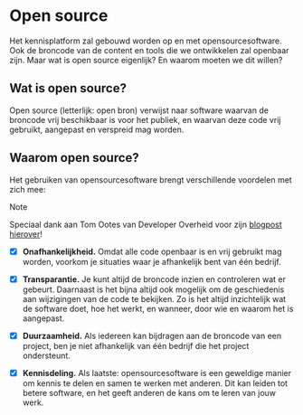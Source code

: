 # Open source

Het kennisplatform zal gebouwd worden op en met opensourcesoftware.
Ook de broncode van de content en tools die we ontwikkelen zal openbaar zijn.
Maar wat is open source eigenlijk? En waarom moeten we dit willen?

## Wat is open source?

Open source (letterlijk: open bron) verwijst naar software
waarvan de broncode vrij beschikbaar is voor het publiek,
en waarvan deze code vrij gebruikt, aangepast en verspreid mag worden.

## Waarom open source?

Het gebruiken van opensourcesoftware brengt verschillende voordelen met zich mee:

> [!NOTE]
> Speciaal dank aan Tom Ootes van Developer Overheid voor zijn [blogpost hierover](//community.developer.overheid.nl/t/175)!

- [x] **Onafhankelijkheid.**
      Omdat alle code openbaar is en vrij gebruikt mag worden,
      voorkom je situaties waar je afhankelijk bent van één bedrijf.

- [x] **Transparantie.**
      Je kunt altijd de broncode inzien en controleren wat er gebeurt.
      Daarnaast is het bijna altijd ook mogelijk om de geschiedenis aan
      wijzigingen van de code te bekijken.
      Zo is het altijd inzichtelijk wat de software doet, hoe het werkt,
      en wanneer, door wie en waarom het is aangepast.

- [x] **Duurzaamheid.**
      Als iedereen kan bijdragen aan de broncode van een project,
      ben je niet afhankelijk van één bedrijf die het project ondersteunt.

- [x] **Kennisdeling.**
      Als laatste: opensourcesoftware is een geweldige manier om kennis
      te delen en samen te werken met anderen. Dit kan leiden tot betere software,
      en het geeft anderen de kans om te leren van jouw werk.
